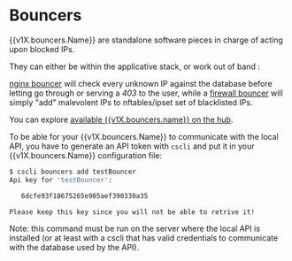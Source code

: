# Bouncers


{{v1X.bouncers.Name}} are standalone software pieces in charge of acting upon blocked IPs.

They can either be within the applicative stack, or work out of band :

[nginx bouncer](https://github.com/crowdsecurity/cs-nginx-bouncer) will check every unknown IP against the database before letting go through or serving a *403* to the user, while a [firewall bouncer](https://github.com/crowdsecurity/cs-firewall-bouncer) will simply "add" malevolent IPs to nftables/ipset set of blacklisted IPs.


You can explore [available {{v1X.bouncers.name}} on the hub]({{v1X.hub.bouncers_url}}).


To be able for your {{v1X.bouncers.Name}} to communicate with the local API, you have to generate an API token with `cscli` and put it in your {{v1X.bouncers.Name}} configuration file:

```bash
$ cscli bouncers add testBouncer
Api key for 'testBouncer':

   6dcfe93f18675265e905aef390330a35

Please keep this key since you will not be able to retrive it!
```

Note: this command must be run on the server where the local API is installed (or at least with a cscli that has valid credentials to communicate with the database used by the API).